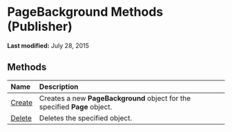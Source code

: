 
# PageBackground Methods (Publisher)

 **Last modified:** July 28, 2015


## Methods



|**Name**|**Description**|
|:-----|:-----|
| [Create](a9b699c4-067a-2c68-5f9b-ee7ba0c22cbd.md)|Creates a new  **PageBackground** object for the specified **Page** object.|
| [Delete](3b8be6c0-302a-21ae-1f22-02cb83eee34a.md)|Deletes the specified object.|
